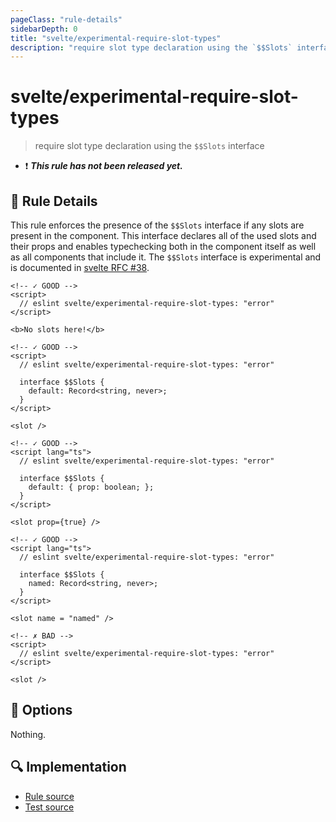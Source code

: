 ```yaml
---
pageClass: "rule-details"
sidebarDepth: 0
title: "svelte/experimental-require-slot-types"
description: "require slot type declaration using the `$$Slots` interface"
---
```


# svelte/experimental-require-slot-types

> require slot type declaration using the `$$Slots` interface

- :exclamation: <badge text="This rule has not been released yet." vertical="middle" type="error"> **_This rule has not been released yet._** </badge>

## :book: Rule Details

This rule enforces the presence of the `$$Slots` interface if any slots are present in the component. This interface declares all of the used slots and their props and enables typechecking both in the component itself as well as all components that include it.
The  `$$Slots` interface is experimental and is documented in [svelte RFC #38](https://github.com/dummdidumm/rfcs/blob/ts-typedefs-within-svelte-components/text/ts-typing-props-slots-events.md#typing-slots).

<ESLintCodeBlock>

<!--eslint-skip-->

```svelte
<!-- ✓ GOOD -->
<script>
  // eslint svelte/experimental-require-slot-types: "error"
</script>

<b>No slots here!</b>
```

</ESLintCodeBlock>

<ESLintCodeBlock>

<!--eslint-skip-->

```svelte
<!-- ✓ GOOD -->
<script>
  // eslint svelte/experimental-require-slot-types: "error"

  interface $$Slots {
    default: Record<string, never>;
  }
</script>

<slot />
```

</ESLintCodeBlock>

<ESLintCodeBlock>

<!--eslint-skip-->

```svelte
<!-- ✓ GOOD -->
<script lang="ts">
  // eslint svelte/experimental-require-slot-types: "error"

  interface $$Slots {
    default: { prop: boolean; };
  }
</script>

<slot prop={true} />
```

</ESLintCodeBlock>

<ESLintCodeBlock>

<!--eslint-skip-->

```svelte
<!-- ✓ GOOD -->
<script lang="ts">
  // eslint svelte/experimental-require-slot-types: "error"

  interface $$Slots {
    named: Record<string, never>;
  }
</script>

<slot name = "named" />
```

</ESLintCodeBlock>

<ESLintCodeBlock>

<!--eslint-skip-->

```svelte
<!-- ✗ BAD -->
<script>
  // eslint svelte/experimental-require-slot-types: "error"
</script>

<slot />
```

</ESLintCodeBlock>

## :wrench: Options

Nothing.

## :mag: Implementation

- [Rule source](https://github.com/ota-meshi/eslint-plugin-svelte/blob/main/src/rules/experimental-require-slot-types.ts)
- [Test source](https://github.com/ota-meshi/eslint-plugin-svelte/blob/main/tests/src/rules/experimental-require-slot-types.ts)
